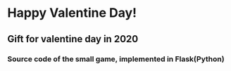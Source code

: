 # Happy Valentine Day!

## Gift for valentine day in 2020

### Source code of the small game, implemented in Flask(Python)